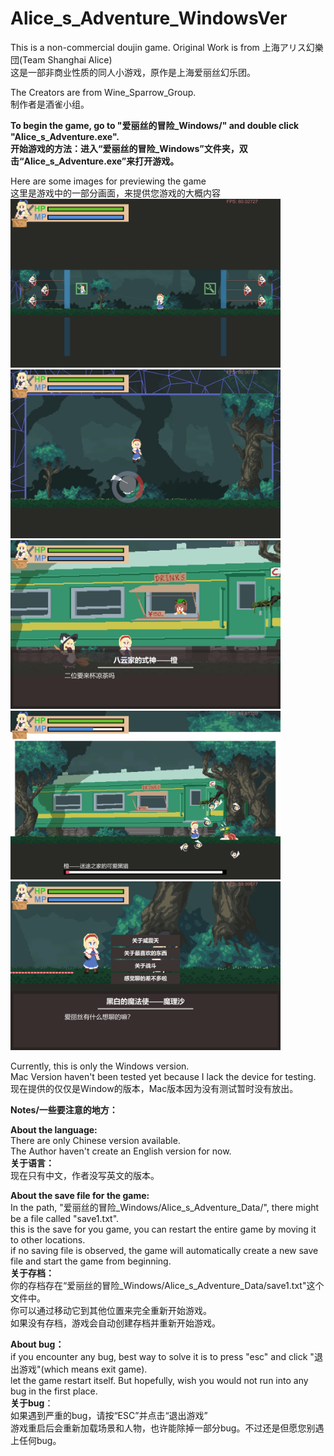 # Alice_s_Adventure_WindowsVer
This is a non-commercial doujin game. Original Work is from 上海アリス幻樂団(Team Shanghai Alice)<br>
这是一部非商业性质的同人小游戏，原作是上海爱丽丝幻乐团。<br>

The Creators are from Wine_Sparrow_Group.<br>
制作者是酒雀小组。

<b>To begin the game, go to "爱丽丝的冒险_Windows/" and double click "Alice_s_Adventure.exe".<br></b>
<b>开始游戏的方法：进入“爱丽丝的冒险_Windows”文件夹，双击“Alice_s_Adventure.exe”来打开游戏。</b>

Here are some images for previewing the game<br>
这里是游戏中的一部分画面，来提供您游戏的大概内容<br>
<img src="https://github.com/Yupeng-2001/Alice_s_Adventure_WindowsVer/blob/main/preview_graphs/3.png" width="432" height="270" />
<img src="https://github.com/Yupeng-2001/Alice_s_Adventure_WindowsVer/blob/main/preview_graphs/4.png" width="432" height="270" />
<img src="https://github.com/Yupeng-2001/Alice_s_Adventure_WindowsVer/blob/main/preview_graphs/1.png" width="432" height="270" />
<img src="https://github.com/Yupeng-2001/Alice_s_Adventure_WindowsVer/blob/main/preview_graphs/2.png" width="432" height="270" />
<img src="https://github.com/Yupeng-2001/Alice_s_Adventure_WindowsVer/blob/main/preview_graphs/5.png" width="432" height="270" />

Currently, this is only the Windows version.<br>
Mac Version haven't been tested yet because I lack the device for testing.<br>
现在提供的仅仅是Window的版本，Mac版本因为没有测试暂时没有放出。<br>

<b>Notes/一些要注意的地方：</b><br>

<b>About the language:</b><br>
There are only Chinese version available.<br>
The Author haven't create an English version for now.<br>
<b>关于语言：</b><br>
现在只有中文，作者没写英文的版本。<br>

<b>About the save file for the game:</b><br>
In the path, "爱丽丝的冒险_Windows/Alice_s_Adventure_Data/", there might be a file called "save1.txt".<br>
this is the save for you game, you can restart the entire game by moving it to other locations.<br>
if no saving file is observed, the game will automatically create a new save file and start the game from beginning.<br>
<b>关于存档：</b><br>
你的存档存在“爱丽丝的冒险_Windows/Alice_s_Adventure_Data/save1.txt"这个文件中。<br>
你可以通过移动它到其他位置来完全重新开始游戏。<br>
如果没有存档，游戏会自动创建存档并重新开始游戏。<br>

<b>About bug：</b><br>
if you encounter any bug, best way to solve it is to press "esc" and click "退出游戏"(which means exit game).<br>
let the game restart itself. But hopefully, wish you would not run into any bug in the first place.<br>
<b>关于bug</b>：<br>
如果遇到严重的bug，请按“ESC”并点击“退出游戏”<br>
游戏重启后会重新加载场景和人物，也许能除掉一部分bug。不过还是但愿您别遇上任何bug。<br>
